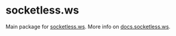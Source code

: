 # socketless.ws

Main package for [socketless.ws](https://socketless.ws). More info on [docs.socketless.ws](https://docs.socketless.ws).
